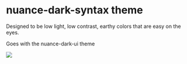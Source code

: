 # nuance-dark-syntax theme

Designed to be low light, low contrast, earthy colors that are easy on the eyes.

Goes with the nuance-dark-ui theme

![](https://raw.githubusercontent.com/polygonix/nuance-dark-ui/master/screenshot.png)
